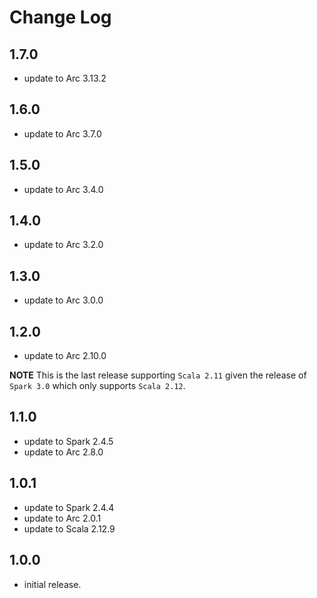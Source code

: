 # Change Log

## 1.7.0

- update to Arc 3.13.2

## 1.6.0

- update to Arc 3.7.0


## 1.5.0

- update to Arc 3.4.0

## 1.4.0

- update to Arc 3.2.0

## 1.3.0

- update to Arc 3.0.0

## 1.2.0

- update to Arc 2.10.0

**NOTE** This is the last release supporting `Scala 2.11` given the release of `Spark 3.0` which only supports `Scala 2.12`.

## 1.1.0

- update to Spark 2.4.5
- update to Arc 2.8.0

## 1.0.1

- update to Spark 2.4.4
- update to Arc 2.0.1
- update to Scala 2.12.9

## 1.0.0

- initial release.
